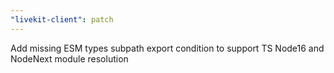 ```yaml
---
"livekit-client": patch
---
```


Add missing ESM types subpath export condition to support TS Node16 and NodeNext module resolution
